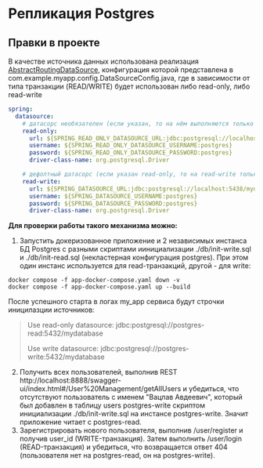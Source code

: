 # Репликация Postgres 

## Правки в проекте

В качестве источника данных использована реализация [AbstractRoutingDataSource](https://docs.spring.io/spring-framework/docs/current/javadoc-api/org/springframework/jdbc/datasource/lookup/AbstractRoutingDataSource.html), конфигурация которой представлена в com.example.myapp.config.DataSourceConfig.java, где в зависимости от типа транзакции (READ/WRITE) будет использован либо read-only, либо read-write
```yaml
spring:
  datasource:
    # датасорс необязателен (если указан, то на нём выполняются только read-only транзакции)
    read-only:
      url: ${SPRING_READ_ONLY_DATASOURCE_URL:jdbc:postgresql://localhost:5438/mydatabase}
      username: ${SPRING_READ_ONLY_DATASOURCE_USERNAME:postgres}
      password: ${SPRING_READ_ONLY_DATASOURCE_PASSWORD:postgres}
      driver-class-name: org.postgresql.Driver

    # дефолтный датасорс (если указан read-only, то на read-write только write транзакции, иначе все)
    read-write:
      url: ${SPRING_DATASOURCE_URL:jdbc:postgresql://localhost:5438/mydatabase}
      username: ${SPRING_DATASOURCE_USERNAME:postgres}
      password: ${SPRING_DATASOURCE_PASSWORD:postgres}
      driver-class-name: org.postgresql.Driver
```

**Для проверки работы такого механизма можно:**
1. Запустить докеризованное приложение и 2 независимых инстанса БД Postgres с разными скриптами иинициализации 
./db/init-write.sql и ./db/init-read.sql (некластерная конфигурация postgres). При этом один инстанс используется для read-транзакций, другой - для write:
```shell
docker compose -f app-docker-compose.yaml down -v
docker compose -f app-docker-compose.yaml up --build
```
После успешного старта в логах my_app сервиса будут строчки иницилазции источников:
> Use read-only datasource: jdbc:postgresql://postgres-read:5432/mydatabase 
> 
> Use write datasource: jdbc:postgresql://postgres-write:5432/mydatabase

2. Получить всех пользователей, выполнив REST http://localhost:8888/swagger-ui/index.html#/User%20Management/getAllUsers и убедиться, 
что отсутствуют пользователь с именем "Вацлав Авдеевич", который был добавлен в таблицу users postgres-write скриптом инициализации 
./db/init-write.sql на инстансе postgres-write. Значит приложение читает с postgres-read.
3. Зарегистрировать нового пользователя, выполнив /user/register и получив user_id (WRITE-транзакция). Затем выполнить /user/login (READ-транзакция) и убедиться,
что возвращается ответ 404 (пользователя нет на postgres-read, он на postgres-write).
